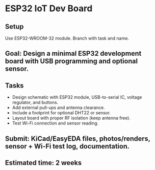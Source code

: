 # ESP32 IoT Dev Board 

## Setup
Use ESP32-WROOM-32 module.
Branch with task and name.

## Goal: Design a minimal ESP32 development board with USB programming and optional sensor.

## Tasks
- Design schematic with ESP32 module, USB-to-serial IC, voltage regulator, and buttons.
- Add external pull-ups and antenna clearance.
- Include a footprint for optional DHT22 or sensor.
- Layout board with proper RF isolation (keep antenna free).
- Test Wi-Fi connection and sensor reading.

## Submit: KiCad/EasyEDA files, photos/renders, sensor + Wi-Fi test log, documentation.
## Estimated time: 2 weeks
